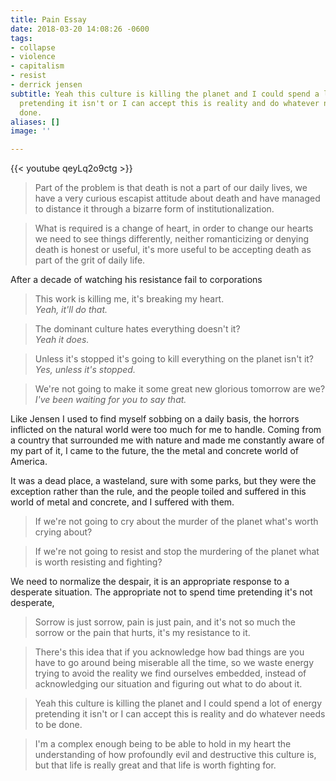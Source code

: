 ```yaml
---
title: Pain Essay
date: 2018-03-20 14:08:26 -0600
tags:
- collapse
- violence
- capitalism
- resist
- derrick jensen
subtitle: Yeah this culture is killing the planet and I could spend a lot of energy
  pretending it isn't or I can accept this is reality and do whatever needs to be
  done.
aliases: []
image: ''

---
```

{{< youtube qeyLq2o9ctg >}}

> Part of the problem is that death is not a part of our daily lives, we have a very curious escapist attitude about death and have managed to distance it through a bizarre form of institutionalization.

> What is required is a change of heart, in order to change our hearts we need to see things differently, neither romanticizing or denying death is honest or useful, it's more useful to be accepting death as part of the grit of daily life.

After a decade of watching his resistance fail to corporations

> This work is killing me, it's breaking my heart.<br/>
> _Yeah, it'll do that._

> The dominant culture hates everything doesn't it?<br/>
> _Yeah it does._

> Unless it's stopped it's going to kill everything on the planet isn't it?<br/>
> _Yes, unless it's stopped._

> We're not going to make it some great new glorious tomorrow are we?<br/>
> _I've been waiting for you to say that._

Like Jensen I used to find myself sobbing on a daily basis, the horrors inflicted on the natural world were too much for me to handle. Coming from a country that surrounded me with nature and made me constantly aware of my part of it, I came to the future, the the metal and concrete world of America.

It was a dead place, a wasteland, sure with some parks, but they were the exception rather than the rule, and the people toiled and suffered in this world of metal and concrete, and I suffered with them.

> If we're not going to cry about the murder of the planet what's worth crying about?

> If we're not going to resist and stop the murdering of the planet what is worth resisting and fighting?

We need to normalize the despair, it is an appropriate response to a desperate situation. The appropriate not to spend time pretending it's not desperate, 

> Sorrow is just sorrow, pain is just pain, and it's not so much the sorrow or the pain that hurts, it's my resistance to it.  

> There's this idea that if you acknowledge how bad things are you have to go around being miserable all the time, so we waste energy trying to avoid the reality we find ourselves embedded, instead of acknowledging our situation and figuring out what to do about it.

> Yeah this culture is killing the planet and I could spend a lot of energy pretending it isn't or I can accept this is reality and do whatever needs to be done.

> I'm a complex enough being to be able to hold in my heart the understanding of how profoundly evil and destructive this culture is, but that life is really great and that life is worth fighting for.